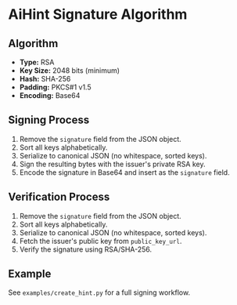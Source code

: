 # AiHint Signature Algorithm

## Algorithm
- **Type:** RSA
- **Key Size:** 2048 bits (minimum)
- **Hash:** SHA-256
- **Padding:** PKCS#1 v1.5
- **Encoding:** Base64

## Signing Process
1. Remove the `signature` field from the JSON object.
2. Sort all keys alphabetically.
3. Serialize to canonical JSON (no whitespace, sorted keys).
4. Sign the resulting bytes with the issuer's private RSA key.
5. Encode the signature in Base64 and insert as the `signature` field.

## Verification Process
1. Remove the `signature` field from the JSON object.
2. Sort all keys alphabetically.
3. Serialize to canonical JSON (no whitespace, sorted keys).
4. Fetch the issuer's public key from `public_key_url`.
5. Verify the signature using RSA/SHA-256.

## Example
See `examples/create_hint.py` for a full signing workflow. 